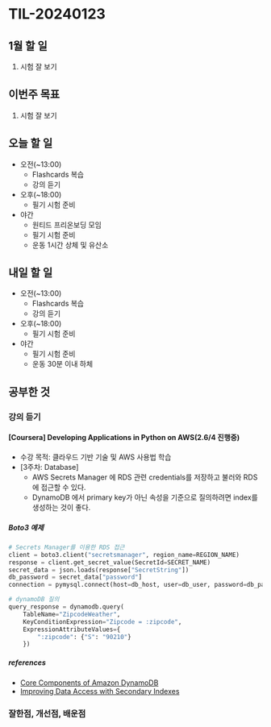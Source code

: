 # TIL-20240123

## 1월 할 일

1. 시험 잘 보기

## 이번주 목표

1. 시험 잘 보기

## 오늘 할 일

- 오전(~13:00)
  - Flashcards 복습
  - 강의 듣기
- 오후(~18:00)
  - 필기 시험 준비
- 야간
  - 원티드 프리온보딩 모임
  - 필기 시험 준비
  - 운동 1시간 상체 및 유산소

## 내일 할 일

- 오전(~13:00)
  - Flashcards 복습
  - 강의 듣기
- 오후(~18:00)
  - 필기 시험 준비
- 야간
  - 필기 시험 준비
  - 운동 30분 이내 하체

## 공부한 것

### 강의 듣기

#### [Coursera] Developing Applications in Python on AWS(2.6/4 진행중)

- 수강 목적: 클라우드 기반 기술 및 AWS 사용법 학습
- [3주차: Database]
  - AWS Secrets Manager 에 RDS 관련 credentials를 저장하고 불러와 RDS에 접근할 수 있다.
  - DynamoDB 에서 primary key가 아닌 속성을 기준으로 질의하려면 index를 생성하는 것이 좋다.

##### Boto3 예제

```python
# Secrets Manager를 이용한 RDS 접근
client = boto3.client("secretsmanager", region_name=REGION_NAME)
response = client.get_secret_value(SecretId=SECRET_NAME)
secret_data = json.loads(response["SecretString"])
db_password = secret_data["password"]
connection = pymysql.connect(host=db_host, user=db_user, password=db_password, database=DB_NAME)
```

```python
# dynamoDB 질의
query_response = dynamodb.query(
    TableName="ZipcodeWeather",
    KeyConditionExpression="Zipcode = :zipcode",
    ExpressionAttributeValues={
        ":zipcode": {"S": "90210"}
    })
```

##### references

- [Core Components of Amazon DynamoDB](https://docs.aws.amazon.com/amazondynamodb/latest/developerguide/HowItWorks.CoreComponents.html)
- [Improving Data Access with Secondary Indexes](https://docs.aws.amazon.com/amazondynamodb/latest/developerguide/SecondaryIndexes.html)

### 잘한점, 개선점, 배운점
